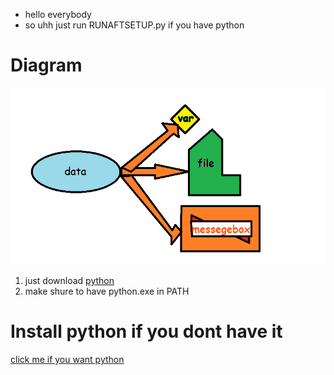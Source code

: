 - hello everybody
- so uhh just run RUNAFTSETUP.py if you have python
# Diagram
![a diagram turning data into a variable file and a message](Untitled.png "data into things")
1. just download <ins>python</ins>
2. make shure to have python.exe in PATH
# Install python if you dont have it
[click me if you want python](https://www.python.org)